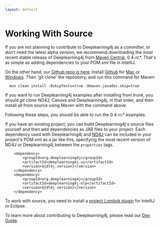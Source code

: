 ```yaml
---
layout: default
---
```


# Working With Source

If you are not planning to contribute to Deeplearning4j as a committer, or don't need the latest alpha version, we recommend downloading the most recent stable release of Deeplearning4j from [Maven Central](https://search.maven.org/#search%7Cga%7C1%7Cdeeplearning4j), 0.4-rc*. That's as simple as adding dependencies to your POM.xml file in IntelliJ.

On the other hand, our [Github repo is here](https://github.com/deeplearning4j/deeplearning4j/). Install [Github](http://nd4j.org/getstarted.html) for [Mac](https://mac.github.com/) or [Windows](https://windows.github.com/). Then 'git clone' the repository, and run this command for Maven:

      mvn clean install -DskipTests=true -Dmaven.javadoc.skip=true

If you want to run Deeplearning4j examples after installing from trunk, you should *git clone* ND4J, Canova and Deeplearning4j, in that order, and then install all from source using Maven with the command above.

Following these steps, you should be able to run the 0.4-rc* examples. 

If you have an existing project, you can build Deeplearning4j's source files yourself and then add dependencies as JAR files to your project. Each dependency used with Deeplearning4j and [ND4J](http://nd4j.org/dependencies.html) can be included in your project's POM.xml as a jar like this, specifying the most recent version of ND4J or Deeplearning4j between the `properties` tags. 

        <dependency>
            <groupId>org.deeplearning4j</groupId>
            <artifactId>deeplearning4j-ui</artifactId>
            <version>${dl4j.version}</version>
        </dependency>
        <dependency>
            <groupId>org.deeplearning4j</groupId>
            <artifactId>deeplearning4j-nlp</artifactId>
            <version>${dl4j.version}</version>
        </dependency>

To work with source, you need to install a [project Lombok plugin](https://projectlombok.org/download.html) for IntelliJ or Eclipse.

To learn more about contributing to Deeplearning4j, please read our [Dev Guide](../devguide.html).

<!-- #### <a name="one">Magical One-Line Install</a>

For users who have never `git cloned` Deeplearning4j before, you should be able to install the framework, along with ND4J and Canova, by entering one line in your command prompt:

      git clone https://github.com/deeplearning4j/deeplearning4j/; cd deeplearning4j;./setup.sh -->
